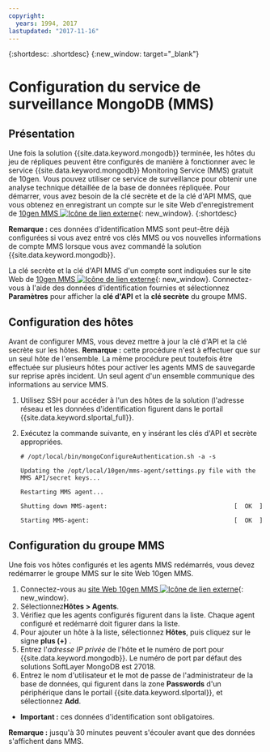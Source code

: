 ```yaml
---
copyright:
  years: 1994, 2017
lastupdated: "2017-11-16"
---
```


{:shortdesc: .shortdesc}
{:new_window: target="_blank"}


# Configuration du service de surveillance MongoDB (MMS)

## Présentation

Une fois la solution {{site.data.keyword.mongodb}} terminée, les hôtes du jeu de répliques peuvent être configurés de manière à fonctionner avec le service {{site.data.keyword.mongodb}} Monitoring Service (MMS) gratuit de 10gen. Vous pouvez utiliser ce service de surveillance pour obtenir une analyse technique détaillée de la base de données répliquée. Pour démarrer, vous avez besoin de la clé secrète et de la clé d'API MMS, que vous obtenez en enregistrant un compte sur le site Web d'enregistrement de [10gen MMS ![Icône de lien externe](../../icons/launch-glyph.svg "Icône de lien externe")](http://www.10gen.com/mongodb-monitoring-service){: new_window}.
{:shortdesc}

**Remarque :** ces données d'identification MMS sont peut-être déjà configurées si vous avez entré vos clés MMS ou vos nouvelles informations de compte MMS lorsque vous avez commandé la solution {{site.data.keyword.mongodb}}.

La clé secrète et la clé d'API MMS d'un compte sont indiquées sur le site Web de [10gen MMS ![Icône de lien externe](../../icons/launch-glyph.svg "Icône de lien externe")](http://mms.10gen.com/){: new_window}. Connectez-vous à l'aide des données d'identification fournies et sélectionnez **Paramètres** pour afficher la **clé d'API** et la **clé secrète** du groupe MMS.

## Configuration des hôtes

Avant de configurer MMS, vous devez mettre à jour la clé d'API et la clé secrète sur les hôtes. **Remarque :** cette procédure n'est à effectuer que sur un seul hôte de l'ensemble. La même procédure peut toutefois être effectuée sur plusieurs hôtes pour activer les agents MMS de sauvegarde sur reprise après incident. Un seul agent d'un ensemble communique des informations au service MMS.

1. Utilisez SSH pour accéder à l'un des hôtes de la solution (l'adresse réseau et les données d'identification figurent dans le portail {{site.data.keyword.slportal_full}}.
2. Exécutez la commande suivante, en y insérant les clés d'API et secrète appropriées.

    `# /opt/local/bin/mongoConfigureAuthentication.sh -a -s`

    `Updating the /opt/local/10gen/mms-agent/settings.py file with the`
    `MMS API/secret keys...`

    `Restarting MMS agent...`

    `Shutting down MMS-agent:                                   [  OK  ]`

    `Starting MMS-agent:                                        [  OK  ]`


## Configuration du groupe MMS

Une fois vos hôtes configurés et les agents MMS redémarrés, vous devez redémarrer le groupe MMS sur le site Web 10gen MMS.

1. Connectez-vous au [site Web 10gen MMS ![Icône de lien externe](../../icons/launch-glyph.svg "Icône de lien externe")](http://mms.10gen.com/){: new_window}.
2. Sélectionnez**Hôtes > Agents**.
3. Vérifiez que les agents configurés figurent dans la liste. Chaque agent configuré et redémarré doit figurer dans la liste.
4. Pour ajouter un hôte à la liste, sélectionnez **Hôtes**, puis cliquez sur le signe **plus (+)** .
5. Entrez l'*adresse IP privée* de l'hôte et le numéro de port pour {{site.data.keyword.mongodb}}. Le numéro de port par défaut des solutions SoftLayer MongoDB est 27018.
6. Entrez le nom d'utilisateur et le mot de passe de l'administrateur de la base de données, qui figurent dans la zone **Passwords** d'un périphérique dans le portail {{site.data.keyword.slportal}}, et sélectionnez **Add**.
  * **Important :** ces données d'identification sont obligatoires.

**Remarque :** jusqu'à 30 minutes peuvent s'écouler avant que des données s'affichent dans MMS.
